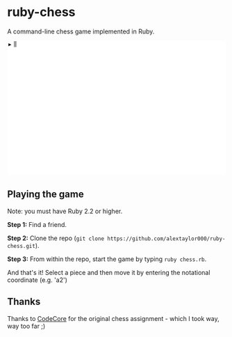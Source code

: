 # ruby-chess
A command-line chess game implemented in Ruby.

![Oops - you got me!](https://raw.githubusercontent.com/alextaylor000/ruby-chess/master/demo.gif)

## Playing the game
Note: you must have Ruby 2.2 or higher.

__Step 1:__ Find a friend.

__Step 2:__ Clone the repo (`git clone https://github.com/alextaylor000/ruby-chess.git`).

__Step 3:__ From within the repo, start the game by typing `ruby chess.rb`.

And that's it! Select a piece and then move it by entering the notational coordinate (e.g. 'a2')

## Thanks
Thanks to [CodeCore](http://codecore.ca/) for the original chess assignment - which I took way, way too far ;)
